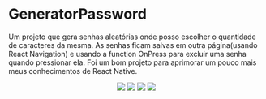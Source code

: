 # GeneratorPassword
Um projeto que gera senhas aleatórias onde posso escolher o quantidade de caracteres da mesma. As senhas ficam salvas em outra página(usando React Navigation) e usando a function OnPress para excluir uma senha quando pressionar ela. Foi um bom projeto para aprimorar um pouco mais meus conhecimentos de React Native.

<div align="center">
  <img src="https://user-images.githubusercontent.com/83254191/274571349-0d8aa8ab-a34c-4130-8211-df28ef0a6f96.jpg"/>
  <img src="https://user-images.githubusercontent.com/83254191/274571746-e17b462f-07f9-4be6-bcb5-ab2368438e4c.png"/>
  <img src="https://user-images.githubusercontent.com/83254191/274571785-650e9af7-4e3b-400b-af2e-e1661618d2a2.png"/>
  <img src="https://user-images.githubusercontent.com/83254191/274571807-aa3e7a33-be9c-4358-8bd7-46d2befce4ed.png"/>
</div>
